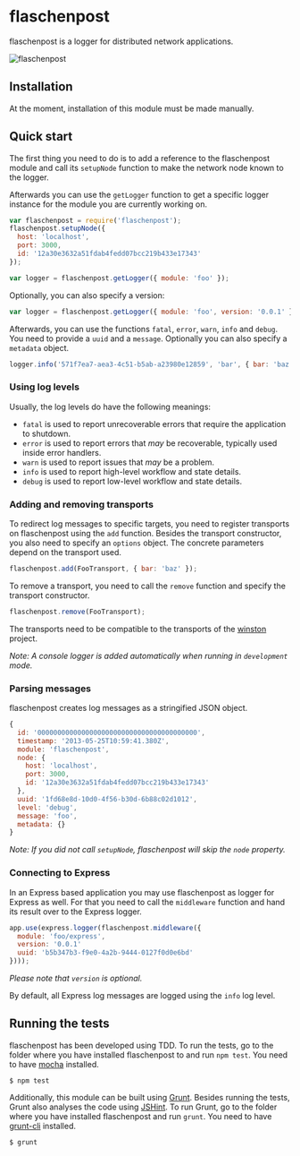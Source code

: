 # flaschenpost

flaschenpost is a logger for distributed network applications.

![flaschenpost](https://github.com/thenativeweb/flaschenpost/raw/master/images/logo.jpg "flaschenpost")

## Installation

At the moment, installation of this module must be made manually.

## Quick start

The first thing you need to do is to add a reference to the flaschenpost module and call its `setupNode` function to make the network node known to the logger.

Afterwards you can use the `getLogger` function to get a specific logger instance for the module you are currently working on.

```javascript
var flaschenpost = require('flaschenpost');
flaschenpost.setupNode({
  host: 'localhost',
  port: 3000,
  id: '12a30e3632a51fdab4fedd07bcc219b433e17343'
});

var logger = flaschenpost.getLogger({ module: 'foo' });
```

Optionally, you can also specify a version:

```javascript
var logger = flaschenpost.getLogger({ module: 'foo', version: '0.0.1' });
```

Afterwards, you can use the functions `fatal`, `error`, `warn`, `info` and `debug`. You need to provide a `uuid` and a `message`. Optionally you can also specify a `metadata` object.

```javascript
logger.info('571f7ea7-aea3-4c51-b5ab-a23980e12859', 'bar', { bar: 'baz' });
```

### Using log levels

Usually, the log levels do have the following meanings:

- `fatal` is used to report unrecoverable errors that require the application to shutdown.
- `error` is used to report errors that *may* be recoverable, typically used inside error handlers.
- `warn` is used to report issues that *may* be a problem.
- `info` is used to report high-level workflow and state details.
- `debug` is used to report low-level workflow and state details.

### Adding and removing transports

To redirect log messages to specific targets, you need to register transports on flaschenpost using the `add` function. Besides the transport constructor, you also need to specify an `options` object. The concrete parameters depend on the transport used.

```javascript
flaschenpost.add(FooTransport, { bar: 'baz' });
```

To remove a transport, you need to call the `remove` function and specify the transport constructor.

```javascript
flaschenpost.remove(FooTransport);
```

The transports need to be compatible to the transports of the [winston](https://github.com/flatiron/winston) project.

*Note: A console logger is added automatically when running in `development` mode.*

### Parsing messages

flaschenpost creates log messages as a stringified JSON object.

```javascript
{
  id: '0000000000000000000000000000000000000000',
  timestamp: '2013-05-25T10:59:41.380Z',
  module: 'flaschenpost',
  node: {
    host: 'localhost',
    port: 3000,
    id: '12a30e3632a51fdab4fedd07bcc219b433e17343'
  },
  uuid: '1fd68e8d-10d0-4f56-b30d-6b88c02d1012',
  level: 'debug',
  message: 'foo',
  metadata: {}
}
```

*Note: If you did not call `setupNode`, flaschenpost will skip the `node` property.*

### Connecting to Express

In an Express based application you may use flaschenpost as logger for Express as well. For that you need to call the `middleware` function and hand its result over to the Express logger.

```javascript
app.use(express.logger(flaschenpost.middleware({
  module: 'foo/express',
  version: '0.0.1'
  uuid: 'b5b347b3-f9e0-4a2b-9444-0127f0d0e6bd'
})));
```

*Please note that `version` is optional.*

By default, all Express log messages are logged using the `info` log level.

## Running the tests

flaschenpost has been developed using TDD. To run the tests, go to the folder where you have installed flaschenpost to and run `npm test`. You need to have [mocha](https://github.com/visionmedia/mocha) installed.

    $ npm test

Additionally, this module can be built using [Grunt](http://gruntjs.com/). Besides running the tests, Grunt also analyses the code using [JSHint](http://www.jshint.com/). To run Grunt, go to the folder where you have installed flaschenpost and run `grunt`. You need to have [grunt-cli](https://github.com/gruntjs/grunt-cli) installed.

    $ grunt
